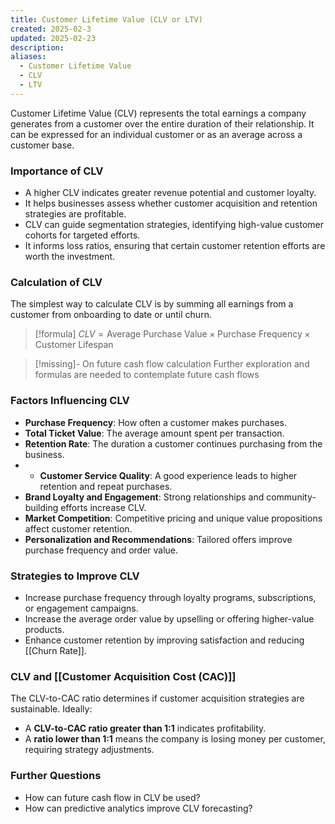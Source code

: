 ```yaml
---
title: Customer Lifetime Value (CLV or LTV)
created: 2025-02-3
updated: 2025-02-23
description: 
aliases:
  - Customer Lifetime Value
  - CLV
  - LTV
---
```

Customer Lifetime Value (CLV) represents the total earnings a company generates from a customer over the entire duration of their relationship. It can be expressed for an individual customer or as an average across a customer base.

### Importance of CLV

- A higher CLV indicates greater revenue potential and customer loyalty.
- It helps businesses assess whether customer acquisition and retention strategies are profitable.
- CLV can guide segmentation strategies, identifying high-value customer cohorts for targeted efforts.
- It informs loss ratios, ensuring that certain customer retention efforts are worth the investment.

### Calculation of CLV

The simplest way to calculate CLV is by summing all earnings from a customer from onboarding to date or until churn. 

> [!formula] 
> $CLV = \text{Average Purchase Value} \times \text{Purchase Frequency} \times \text{Customer Lifespan}$


>[!missing]- On future cash flow calculation
> Further exploration and formulas are needed to contemplate future cash flows

### Factors Influencing CLV

- **Purchase Frequency**: How often a customer makes purchases.
- **Total Ticket Value**: The average amount spent per transaction.
- **Retention Rate**: The duration a customer continues purchasing from the business.
- - **Customer Service Quality**: A good experience leads to higher retention and repeat purchases.
- **Brand Loyalty and Engagement**: Strong relationships and community-building efforts increase CLV.
- **Market Competition**: Competitive pricing and unique value propositions affect customer retention.
- **Personalization and Recommendations**: Tailored offers improve purchase frequency and order value.

### Strategies to Improve CLV

- Increase purchase frequency through loyalty programs, subscriptions, or engagement campaigns.
- Increase the average order value by upselling or offering higher-value products.
- Enhance customer retention by improving satisfaction and reducing [[Churn Rate]].

### CLV and [[Customer Acquisition Cost (CAC)]]

The CLV-to-CAC ratio determines if customer acquisition strategies are sustainable. Ideally:

- A **CLV-to-CAC ratio greater than 1:1** indicates profitability.
- A **ratio lower than 1:1** means the company is losing money per customer, requiring strategy adjustments.

### Further Questions

- How can future cash flow in CLV be used?
- How can predictive analytics improve CLV forecasting?
